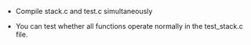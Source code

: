 - Compile stack.c and test.c simultaneously

- You can test whether all functions operate normally in the test_stack.c file.
